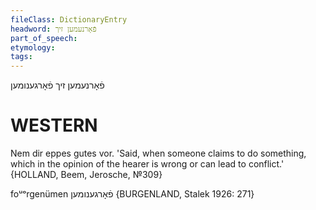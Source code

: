 ```yaml
---
fileClass: DictionaryEntry
headword: פֿאָרנעמען זיך
part_of_speech: 
etymology: 
tags: 
---
```

פֿאָרנעמען זיך
פֿאָרגענומען

WESTERN
========

Nem dir eppes gutes vor. 'Said, when someone claims to do something, which in the opinion of the hearer is wrong or can lead to conflict.' {HOLLAND, Beem, Jerosche, №309}

foᵘᵒrgenümen פֿאָרגענומען {BURGENLAND, Stalek 1926: 271}
